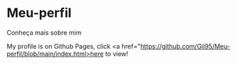 # Meu-perfil
 Conheça mais sobre mim

My profile is on Github Pages, click <a href="https://github.com/Gil95/Meu-perfil/blob/main/index.html>here</a> to view!
